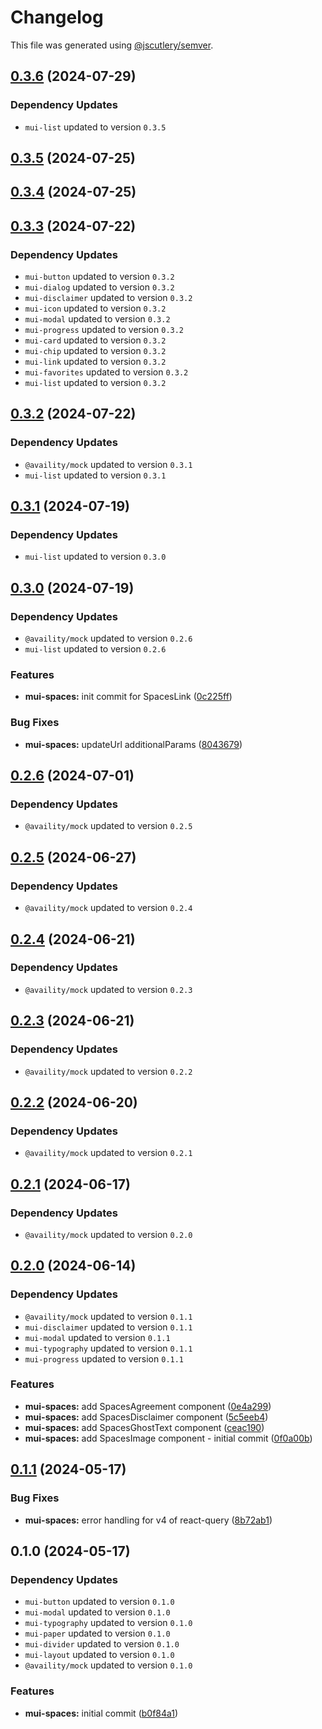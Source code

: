 # Changelog

This file was generated using [@jscutlery/semver](https://github.com/jscutlery/semver).

## [0.3.6](https://github.com/Availity/element/compare/@availity/mui-spaces@0.3.5...@availity/mui-spaces@0.3.6) (2024-07-29)

### Dependency Updates

* `mui-list` updated to version `0.3.5`
## [0.3.5](https://github.com/Availity/element/compare/@availity/mui-spaces@0.3.4...@availity/mui-spaces@0.3.5) (2024-07-25)

## [0.3.4](https://github.com/Availity/element/compare/@availity/mui-spaces@0.3.3...@availity/mui-spaces@0.3.4) (2024-07-25)

## [0.3.3](https://github.com/Availity/element/compare/@availity/mui-spaces@0.3.2...@availity/mui-spaces@0.3.3) (2024-07-22)

### Dependency Updates

* `mui-button` updated to version `0.3.2`
* `mui-dialog` updated to version `0.3.2`
* `mui-disclaimer` updated to version `0.3.2`
* `mui-icon` updated to version `0.3.2`
* `mui-modal` updated to version `0.3.2`
* `mui-progress` updated to version `0.3.2`
* `mui-card` updated to version `0.3.2`
* `mui-chip` updated to version `0.3.2`
* `mui-link` updated to version `0.3.2`
* `mui-favorites` updated to version `0.3.2`
* `mui-list` updated to version `0.3.2`
## [0.3.2](https://github.com/Availity/element/compare/@availity/mui-spaces@0.3.1...@availity/mui-spaces@0.3.2) (2024-07-22)

### Dependency Updates

* `@availity/mock` updated to version `0.3.1`
* `mui-list` updated to version `0.3.1`
## [0.3.1](https://github.com/Availity/element/compare/@availity/mui-spaces@0.3.0...@availity/mui-spaces@0.3.1) (2024-07-19)

### Dependency Updates

* `mui-list` updated to version `0.3.0`
## [0.3.0](https://github.com/Availity/element/compare/@availity/mui-spaces@0.2.6...@availity/mui-spaces@0.3.0) (2024-07-19)

### Dependency Updates

* `@availity/mock` updated to version `0.2.6`
* `mui-list` updated to version `0.2.6`

### Features

* **mui-spaces:** init commit for SpacesLink ([0c225ff](https://github.com/Availity/element/commit/0c225ff1e51061b63bc0237b1ecdb9e868d31d8c))


### Bug Fixes

* **mui-spaces:** updateUrl additionalParams ([8043679](https://github.com/Availity/element/commit/8043679cdf33e0970765c1ae1587c2981bab76bb))

## [0.2.6](https://github.com/Availity/element/compare/@availity/mui-spaces@0.2.5...@availity/mui-spaces@0.2.6) (2024-07-01)

### Dependency Updates

* `@availity/mock` updated to version `0.2.5`
## [0.2.5](https://github.com/Availity/element/compare/@availity/mui-spaces@0.2.4...@availity/mui-spaces@0.2.5) (2024-06-27)

### Dependency Updates

* `@availity/mock` updated to version `0.2.4`
## [0.2.4](https://github.com/Availity/element/compare/@availity/mui-spaces@0.2.3...@availity/mui-spaces@0.2.4) (2024-06-21)

### Dependency Updates

* `@availity/mock` updated to version `0.2.3`
## [0.2.3](https://github.com/Availity/element/compare/@availity/mui-spaces@0.2.2...@availity/mui-spaces@0.2.3) (2024-06-21)

### Dependency Updates

* `@availity/mock` updated to version `0.2.2`
## [0.2.2](https://github.com/Availity/element/compare/@availity/mui-spaces@0.2.1...@availity/mui-spaces@0.2.2) (2024-06-20)

### Dependency Updates

* `@availity/mock` updated to version `0.2.1`
## [0.2.1](https://github.com/Availity/element/compare/@availity/mui-spaces@0.2.0...@availity/mui-spaces@0.2.1) (2024-06-17)

### Dependency Updates

* `@availity/mock` updated to version `0.2.0`
## [0.2.0](https://github.com/Availity/element/compare/@availity/mui-spaces@0.1.1...@availity/mui-spaces@0.2.0) (2024-06-14)

### Dependency Updates

* `@availity/mock` updated to version `0.1.1`
* `mui-disclaimer` updated to version `0.1.1`
* `mui-modal` updated to version `0.1.1`
* `mui-typography` updated to version `0.1.1`
* `mui-progress` updated to version `0.1.1`

### Features

* **mui-spaces:** add SpacesAgreement component ([0e4a299](https://github.com/Availity/element/commit/0e4a299ba4ae588bdc44a5035bbb5bcbfd234c7c))
* **mui-spaces:** add SpacesDisclaimer component ([5c5eeb4](https://github.com/Availity/element/commit/5c5eeb461d8a169c06a233094ae486b8c0075af5))
* **mui-spaces:** add SpacesGhostText component ([ceac190](https://github.com/Availity/element/commit/ceac190e012dad28bba87736d5dae64a85e6629a))
* **mui-spaces:** add SpacesImage component - initial commit ([0f0a00b](https://github.com/Availity/element/commit/0f0a00b5e6d5e5e759cf2e83f902454d8dbc19b1))

## [0.1.1](https://github.com/Availity/element/compare/@availity/mui-spaces@0.1.0...@availity/mui-spaces@0.1.1) (2024-05-17)


### Bug Fixes

* **mui-spaces:** error handling for v4 of react-query ([8b72ab1](https://github.com/Availity/element/commit/8b72ab19f44c704a77a80d9b917111d664e90352))

## 0.1.0 (2024-05-17)

### Dependency Updates

* `mui-button` updated to version `0.1.0`
* `mui-modal` updated to version `0.1.0`
* `mui-typography` updated to version `0.1.0`
* `mui-paper` updated to version `0.1.0`
* `mui-divider` updated to version `0.1.0`
* `mui-layout` updated to version `0.1.0`
* `@availity/mock` updated to version `0.1.0`

### Features

* **mui-spaces:** initial commit ([b0f84a1](https://github.com/Availity/element/commit/b0f84a1b53fe1fe47feba8a2784741dae9445ea9))

